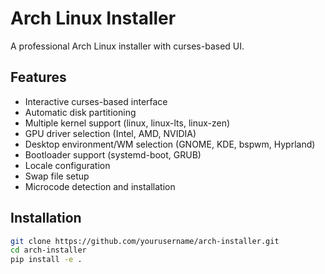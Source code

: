 # Arch Linux Installer

A professional Arch Linux installer with curses-based UI.

## Features

- Interactive curses-based interface
- Automatic disk partitioning
- Multiple kernel support (linux, linux-lts, linux-zen)
- GPU driver selection (Intel, AMD, NVIDIA)
- Desktop environment/WM selection (GNOME, KDE, bspwm, Hyprland)
- Bootloader support (systemd-boot, GRUB)
- Locale configuration
- Swap file setup
- Microcode detection and installation

## Installation

```bash
git clone https://github.com/yourusername/arch-installer.git
cd arch-installer
pip install -e .
